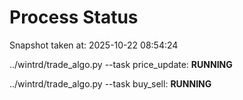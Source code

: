 # Process Status

Snapshot taken at: 2025-10-22 08:54:24

../wintrd/trade_algo.py --task price_update: **RUNNING**

../wintrd/trade_algo.py --task buy_sell: **RUNNING**


